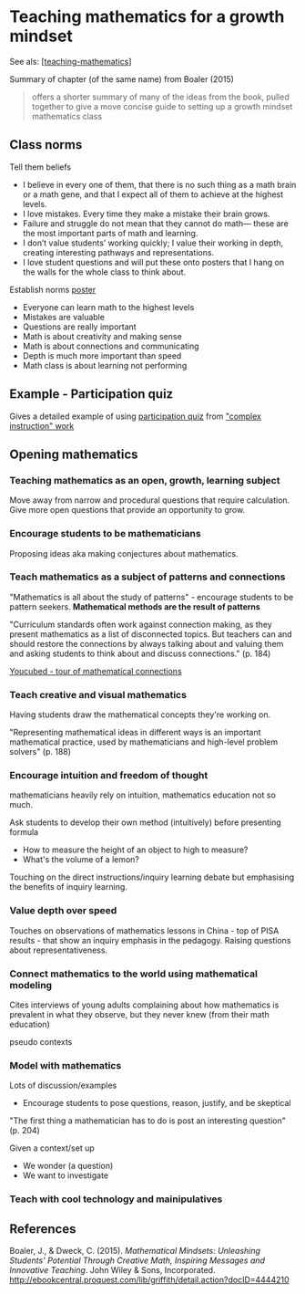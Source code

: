 # Teaching mathematics for a growth mindset

See als: [[teaching-mathematics]]

Summary of chapter (of the same name) from Boaler (2015) 
> offers a shorter summary of many of the ideas from the book, pulled together to give a move concise guide to setting up a growth mindset mathematics class

## Class norms

Tell them beliefs
- I believe in every one of them, that there is no such thing as a math brain or a math gene, and that I expect all of them to achieve at the highest levels. 
- I love mistakes. Every time they make a mistake their brain grows. 
- Failure and struggle do not mean that they cannot do math— these are the most important parts of math and learning. 
- I don’t value students’ working quickly; I value their working in depth, creating interesting pathways and representations. 
- I love student questions and will put these onto posters that I hang on the walls for the whole class to think about.

Establish norms [poster](https://youcubed2.wpenginepowered.com/wp-content/uploads/2017/08/2017-Norms-Poster.pdf)

- Everyone can learn math to the highest levels
- Mistakes are valuable
- Questions are really important
- Math is about creativity and making sense
- Math is about connections and communicating
- Depth is much more important than speed
- Math class is about learning not performing

## Example - Participation quiz

Gives a detailed example of using [participation quiz](https://pquiz.app/) from ["complex instruction" work](https://complexinstruction.stanford.edu/)

## Opening mathematics

### Teaching mathematics as an open, growth, learning subject

Move away from narrow and procedural questions that require calculation. Give more open questions that provide an opportunity to grow.

### Encourage students to be mathematicians

Proposing ideas aka making conjectures about mathematics.

### Teach mathematics as a subject of patterns and connections

"Mathematics is all about the study of patterns" - encourage students to be pattern seekers. **Mathematical methods are the result of patterns**

"Curriculum standards often work against connection making, as they present mathematics as a list of disconnected topics. But teachers can and should restore the connections by always talking about and valuing them and asking students to think about and discuss connections." (p. 184)

[Youcubed - tour of mathematical connections](https://www.youcubed.org/resources/tour-mathematical-connections/)

### Teach creative and visual mathematics

Having students draw the mathematical concepts they're working on. 

"Representing mathematical ideas in different ways is an important mathematical practice, used by mathematicians and high-level problem solvers" (p. 188)

### Encourage intuition and freedom of thought

mathematicians heavily rely on intuition, mathematics education not so much. 

Ask students to develop their own method (intuitively) before presenting formula

- How to measure the height of an object to high to measure?
- What's the volume of a lemon?

Touching on the direct instructions/inquiry learning debate but emphasising the benefits of inquiry learning.

### Value depth over speed

Touches on observations of mathematics lessons in China - top of PISA results - that show an inquiry emphasis in the pedagogy. Raising questions about representativeness.

### Connect mathematics to the world using mathematical modeling

Cites interviews of young adults complaining about how mathematics is prevalent in what they observe, but they never knew (from their math education)

pseudo contexts

### Model with mathematics 

Lots of discussion/examples

- Encourage students to pose questions, reason, justify, and be skeptical

"The first thing a mathematician has to do is post an interesting question" (p. 204)

Given a context/set up 

- We wonder (a question)
- We want to investigate

### Teach with cool technology and mainipulatives


## References

Boaler, J., & Dweck, C. (2015). *Mathematical Mindsets: Unleashing Students' Potential Through Creative Math, Inspiring Messages and Innovative Teaching*. John Wiley & Sons, Incorporated. <http://ebookcentral.proquest.com/lib/griffith/detail.action?docID=4444210>


[//begin]: # "Autogenerated link references for markdown compatibility"
[teaching-mathematics]: teaching-mathematics "Teaching Mathematics"
[//end]: # "Autogenerated link references"